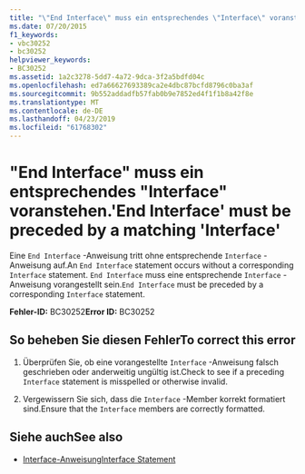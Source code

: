 ```yaml
---
title: "\"End Interface\" muss ein entsprechendes \"Interface\" voranstehen."
ms.date: 07/20/2015
f1_keywords:
- vbc30252
- bc30252
helpviewer_keywords:
- BC30252
ms.assetid: 1a2c3278-5dd7-4a72-9dca-3f2a5bdfd04c
ms.openlocfilehash: ed7a66627693389ca2e4dbc87bcfd8796c0ba3af
ms.sourcegitcommit: 9b552addadfb57fab0b9e7852ed4f1f1b8a42f8e
ms.translationtype: MT
ms.contentlocale: de-DE
ms.lasthandoff: 04/23/2019
ms.locfileid: "61768302"
---
```

# <a name="end-interface-must-be-preceded-by-a-matching-interface"></a><span data-ttu-id="587dc-102">"End Interface" muss ein entsprechendes "Interface" voranstehen.</span><span class="sxs-lookup"><span data-stu-id="587dc-102">'End Interface' must be preceded by a matching 'Interface'</span></span>
<span data-ttu-id="587dc-103">Eine `End Interface` -Anweisung tritt ohne entsprechende `Interface` -Anweisung auf.</span><span class="sxs-lookup"><span data-stu-id="587dc-103">An `End Interface` statement occurs without a corresponding `Interface` statement.</span></span> <span data-ttu-id="587dc-104">`End Interface` muss eine entsprechende `Interface` -Anweisung vorangestellt sein.</span><span class="sxs-lookup"><span data-stu-id="587dc-104">`End Interface` must be preceded by a corresponding `Interface` statement.</span></span>  
  
 <span data-ttu-id="587dc-105">**Fehler-ID:** BC30252</span><span class="sxs-lookup"><span data-stu-id="587dc-105">**Error ID:** BC30252</span></span>  
  
## <a name="to-correct-this-error"></a><span data-ttu-id="587dc-106">So beheben Sie diesen Fehler</span><span class="sxs-lookup"><span data-stu-id="587dc-106">To correct this error</span></span>  
  
1. <span data-ttu-id="587dc-107">Überprüfen Sie, ob eine vorangestellte `Interface` -Anweisung falsch geschrieben oder anderweitig ungültig ist.</span><span class="sxs-lookup"><span data-stu-id="587dc-107">Check to see if a preceding `Interface` statement is misspelled or otherwise invalid.</span></span>  
  
2. <span data-ttu-id="587dc-108">Vergewissern Sie sich, dass die `Interface` -Member korrekt formatiert sind.</span><span class="sxs-lookup"><span data-stu-id="587dc-108">Ensure that the `Interface` members are correctly formatted.</span></span>  
  
## <a name="see-also"></a><span data-ttu-id="587dc-109">Siehe auch</span><span class="sxs-lookup"><span data-stu-id="587dc-109">See also</span></span>

- [<span data-ttu-id="587dc-110">Interface-Anweisung</span><span class="sxs-lookup"><span data-stu-id="587dc-110">Interface Statement</span></span>](../../visual-basic/language-reference/statements/interface-statement.md)
